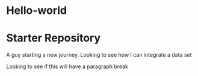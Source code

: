 # Hello-world
<h1>Starter Repository</h1>
A guy starting a new journey.
Looking to see how I can integrate a data set
<p>Looking to see if this will have a paragraph break<p/>
